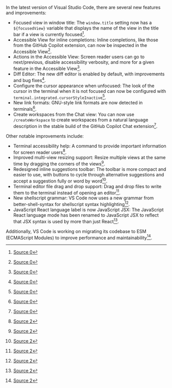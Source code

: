 In the latest version of Visual Studio Code, there are several new features and improvements:

- Focused view in window title: The `window.title` setting now has a `${focusedView}` variable that displays the name of the view in the title bar if a view is currently focused[^0^].
- Accessible View for inline completions: Inline completions, like those from the GitHub Copilot extension, can now be inspected in the Accessible View[^0^].
- Actions in the Accessible View: Screen reader users can go to next/previous, disable accessibility verbosity, and more for a given feature in the Accessible View[^0^].
- Diff Editor: The new diff editor is enabled by default, with improvements and bug fixes[^0^].
- Configure the cursor appearance when unfocused: The look of the cursor in the terminal when it is not focused can now be configured with `terminal.integrated.cursorStyleInactive`[^0^].
- New link formats: GNU-style link formats are now detected in terminals[^0^].
- Create workspaces from the Chat view: You can now use `/createWorkspace` to create workspaces from a natural language description in the stable build of the GitHub Copilot Chat extension[^0^].

Other notable improvements include:

- Terminal accessibility help: A command to provide important information for screen reader users[^2^].
- Improved multi-view resizing support: Resize multiple views at the same time by dragging the corners of the views[^2^].
- Redesigned inline suggestions toolbar: The toolbar is more compact and easier to use, with buttons to cycle through alternative suggestions and accept a suggestion fully or word by word[^2^].
- Terminal editor file drag and drop support: Drag and drop files to write them to the terminal instead of opening an editor[^2^].
- New shellscript grammar: VS Code now uses a new grammar from better-shell-syntax for shellscript syntax highlighting[^2^].
- JavaScript React language label is now JavaScript JSX: The JavaScript React language mode has been renamed to JavaScript JSX to reflect that JSX syntax is used by more than just React[^2^].

Additionally, VS Code is working on migrating its codebase to ESM (ECMAScript Modules) to improve performance and maintainability[^2^].

[^0^]: [Source 0](https://code.visualstudio.com/updates)
[^2^]: [Source 2](https://code.visualstudio.com/updates/v1_75)